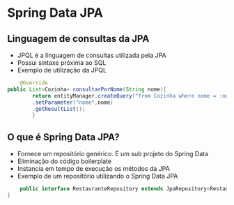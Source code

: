 # Spring Data JPA

## Linguagem de consultas da JPA

- JPQL é a linguagem de consultas utilizada pela JPA
- Possui sintaxe próxima ao SQL
- Exemplo de utilização da JPQL

```java
    @Override
public List<Cozinha> consultarPorNome(String nome){
        return entityManager.createQuery("from Cozinha where nome = :nome",Cozinha.class)
        .setParameter("nome",nome)
        .getResultList();
        }
```

## O que é Spring Data JPA?

- Fornece um repositório genérico. É um sub projeto do Spring Data
- Eliminação do código boilerplate
- Instancia em tempo de execução os métodos da JPA
- Exemplo de um repositório utilizando o Spring Data JPA

```java
    public interface RestauranteRepository extends JpaRepository<Restaurante, Long> {
}
```